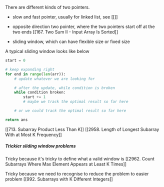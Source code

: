 There are different kinds of two pointers.
* slow and fast pointer, usually for linked list, see [[]]



* opposite direction two pointer, where the two pointers start off at the two ends
[[167. Two Sum II - Input Array Is Sorted]]



* sliding window, which can have flexible size or fixed size

A typical sliding window looks like below

```python
start = 0

# keep expanding right
for end in range(len(arr)):
	# update whatever we are looking for

	# after the update, while condition is broken
	while condition broken:
		start += 1
		# maybe we track the optimal result so far here

	# or we could track the optimal result so far here

return ans
```


[[713. Subarray Product Less Than K]]
[[2958. Length of Longest Subarray With at Most K Frequency]]

##### Trickier sliding window problems

Tricky because it's tricky to define what a valid window is
[[2962. Count Subarrays Where Max Element Appears at Least K Times]]

Tricky because we need to recognise to reduce the problem to easier problem 
[[992. Subarrays with K Different Integers]]

